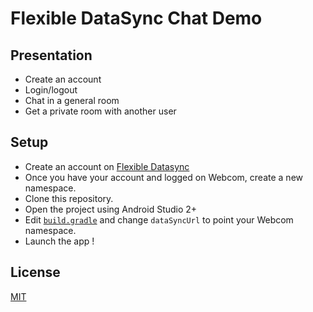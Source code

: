 Flexible DataSync Chat Demo
==============

## Presentation

* Create an account
* Login/logout
* Chat in a general room
* Get a private room with another user

## Setup

* Create an account on [Flexible Datasync](http://io.datasync.orange.com)
* Once you have your account and logged on Webcom, create a new namespace.
* Clone this repository.
* Open the project using Android Studio 2+
* Edit [`build.gradle`](webcom-sdk-android-demo/gradle.properties) and change `dataSyncUrl` to point your Webcom namespace.
* Launch the app !

## License
[MIT](https://opensource.org/licenses/MIT)